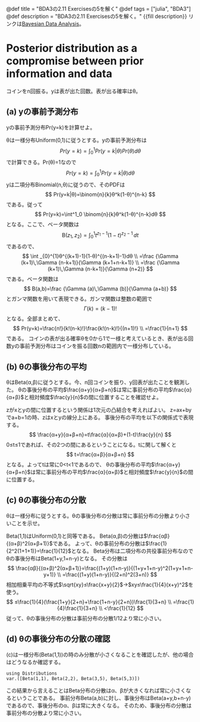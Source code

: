@def title = "BDA3の2.11 Exercisesの5を解く"
@def tags = ["julia", "BDA3"]
@def description = "BDA3の2.11 Exercisesの5を解く。"
{{fill description}}
リンクは[Bayesian Data Analysis](http://www.stat.columbia.edu/~gelman/book/)。

# Posterior distribution as a compromise between prior information and data
コインをn回振る。yは表が出た回数。表が出る確率はθ。

## (a) yの事前予測分布
yの事前予測分布Pr(y=k)を計算せよ。

θは一様分布Uniform(0,1)に従うとする。yの事前予測分布は
$$
Pr(y=k)=\int^1_0 Pr(y=k|θ)Pr(θ)dθ
$$
で計算できる。Pr(θ)=1なので
$$
Pr(y=k)=\int^1_0 Pr(y=k|θ)dθ
$$
yは二項分布Binomial(n,θ)に従うので、そのPDFは
$$
Pr(y=k|θ)=\binom{n}{k}θ^k(1-θ)^{n-k}
$$
である。従って
$$
Pr(y=k)=\int^1_0 \binom{n}{k}θ^k(1-θ)^{n-k}dθ
$$
となる。ここで、ベータ関数は
$$
\mathrm {B} (z_{1},z_{2})=\int _{0}^{1}t^{z_{1}-1}(1-t)^{z_{2}-1}\,dt
$$
であるので、
$$
\int _{0}^{1}θ^{(k+1)-1}(1-θ)^{(n-k+1)-1}dθ \\
=\frac {\Gamma (k+1)\,\Gamma (n-k+1)}{\Gamma (k+1+n-k+1)} \\
=\frac {\Gamma (k+1)\,\Gamma (n-k+1)}{\Gamma (n+2)}
$$
である。ベータ関数は
$$
B(a,b)=\frac {\Gamma (a)\,\Gamma (b)}{\Gamma (a+b)}
$$
とガンマ関数を用いて表現できる。ガンマ関数は整数の範囲で
$$
\Gamma (k)=(k-1)!
$$
となる。全部まとめて、
$$
Pr(y=k)=\frac{n!}{k!(n-k)!}\frac{k!(n-k)!}{(n+1)!} \\
=\frac{1}{n+1}
$$
である。
コインの表が出る確率θを0から1で一様と考えているとき、表が出る回数yの事前予測分布はコインを振る回数nの範囲内で一様分布している。

## (b) θの事後分布の平均
θはBeta(α,β)に従うとする。今、n回コインを振り、y回表が出たことを観測した。
θの事後分布の平均$\frac{α+y}{α+β+n}$は常に事前分布の平均$\frac{α}{α+β}$と相対頻度$\frac{y}{n}$の間に位置することを確認せよ。

zがxとyの間に位置するという関係は1次元の凸結合を考えればよい。
z=ax+byでa+b=1の時、zはxとyの線分上にある。
事後分布の平均を以下の関係式で表現する。
$$
\frac{α+y}{α+β+n}=t\frac{α}{α+β}+(1-t)\frac{y}{n}
$$
0≤t≤1であれば、その2つの間にあるということになる。tに関して解くと
$$
t=\frac{α+β}{α+β+n}
$$
となる。よってtは常に0<t<1であるので、
θの事後分布の平均$\frac{α+y}{α+β+n}$は常に事前分布の平均$\frac{α}{α+β}$と相対頻度$\frac{y}{n}$の間に位置する。

## (c) θの事後分布の分散
θは一様分布に従うとする。θの事後分布の分散は常に事前分布の分散より小さいことを示せ。

Beta(1,1)はUniform(0,1)と同等である。
Beta(α,β)の分散は$\frac{αβ}{(α+β)^2(α+β+1)}$である。
よって、θの事前分布の分散は$\frac{1}{2^2(1+1+1)}=\frac{1}{12}$となる。
Beta分布は二項分布の共役事前分布なのでθの事後分布はBeta(1+y,1+n-y)となる。
その分散は
$$
\frac{αβ}{(α+β)^2(α+β+1)}=\frac{(1+y)(1+n-y)}{(1+y+1+n-y)^2(1+y+1+n-y+1)} \\
=\frac{(1+y)(1+n-y)}{(2+n)^2(3+n)}
$$
相加相乗平均の不等式$\sqrt{xy}≤\frac{x+y}{2}$→$xy≤\frac{1}{4}(x+y)^2$を使う。
$$
≤\frac{1}{4}(\frac{1+y}{2+n}+\frac{1+n-y}{2+n})\frac{1}{3+n} \\
=\frac{1}{4}\frac{1}{3+n} \\
<\frac{1}{12}
$$
従って、θの事後分布の分散は事前分布の分散1/12より常に小さい。

## (d) θの事後分布の分散の確認
(c)は一様分布(Beta(1,1))の時のみ分散が小さくなることを確認したが、他の場合はどうなるか確認する。
```!
using Distributions
var.([Beta(1,1), Beta(2,2), Beta(3,5), Beta(5,3)])
```
この結果から言えることはBeta分布の分散はα、βが大きくなれば常に小さくなるということである。
事前分布Beta(a,b)に対し、事後分布はBeta(a+y,b+n-y)であるので、事後分布のα、βは常に大きくなる。
そのため、事後分布の分散は事前分布の分散より常に小さい。